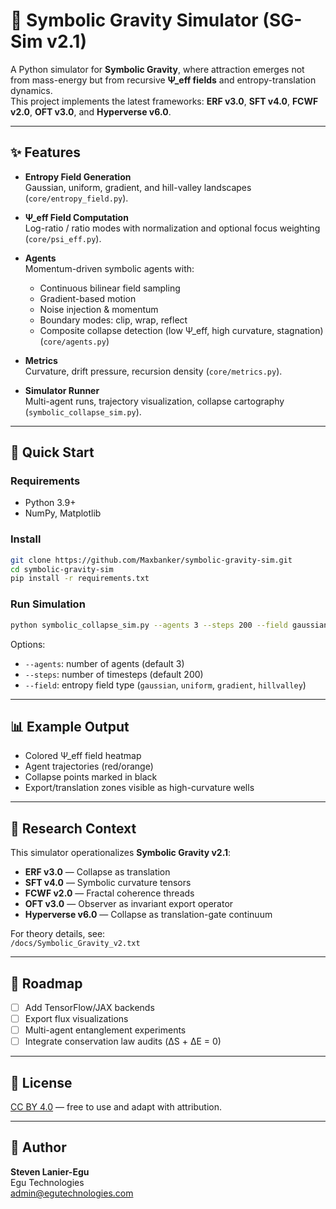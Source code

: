 # 🌌 Symbolic Gravity Simulator (SG-Sim v2.1)

A Python simulator for **Symbolic Gravity**, where attraction emerges not from mass-energy but from recursive **Ψ_eff fields** and entropy-translation dynamics.  
This project implements the latest frameworks: **ERF v3.0**, **SFT v4.0**, **FCWF v2.0**, **OFT v3.0**, and **Hyperverse v6.0**.

---

## ✨ Features
- **Entropy Field Generation**  
  Gaussian, uniform, gradient, and hill-valley landscapes (`core/entropy_field.py`).

- **Ψ_eff Field Computation**  
  Log-ratio / ratio modes with normalization and optional focus weighting (`core/psi_eff.py`).

- **Agents**  
  Momentum-driven symbolic agents with:  
  - Continuous bilinear field sampling  
  - Gradient-based motion  
  - Noise injection & momentum  
  - Boundary modes: clip, wrap, reflect  
  - Composite collapse detection (low Ψ_eff, high curvature, stagnation)  
  (`core/agents.py`)

- **Metrics**  
  Curvature, drift pressure, recursion density (`core/metrics.py`).

- **Simulator Runner**  
  Multi-agent runs, trajectory visualization, collapse cartography (`symbolic_collapse_sim.py`).

---

## 🚀 Quick Start

### Requirements
- Python 3.9+  
- NumPy, Matplotlib  

### Install
```bash
git clone https://github.com/Maxbanker/symbolic-gravity-sim.git
cd symbolic-gravity-sim
pip install -r requirements.txt
```

### Run Simulation
```bash
python symbolic_collapse_sim.py --agents 3 --steps 200 --field gaussian
```

Options:
- `--agents`: number of agents (default 3)  
- `--steps`: number of timesteps (default 200)  
- `--field`: entropy field type (`gaussian`, `uniform`, `gradient`, `hillvalley`)  

---

## 📊 Example Output
- Colored Ψ_eff field heatmap  
- Agent trajectories (red/orange)  
- Collapse points marked in black  
- Export/translation zones visible as high-curvature wells  

---

## 🔬 Research Context
This simulator operationalizes **Symbolic Gravity v2.1**:
- **ERF v3.0** — Collapse as translation  
- **SFT v4.0** — Symbolic curvature tensors  
- **FCWF v2.0** — Fractal coherence threads  
- **OFT v3.0** — Observer as invariant export operator  
- **Hyperverse v6.0** — Collapse as translation-gate continuum  

For theory details, see:  
`/docs/Symbolic_Gravity_v2.txt`

---

## 📌 Roadmap
- [ ] Add TensorFlow/JAX backends  
- [ ] Export flux visualizations  
- [ ] Multi-agent entanglement experiments  
- [ ] Integrate conservation law audits (ΔS + ΔE = 0)

---

## 📜 License
[CC BY 4.0](https://creativecommons.org/licenses/by/4.0/) — free to use and adapt with attribution.

---

## 👤 Author
**Steven Lanier-Egu**  
Egu Technologies  
admin@egutechnologies.com
